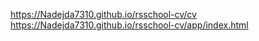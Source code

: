 https://Nadejda7310.github.io/rsschool-cv/cv  
https://Nadejda7310.github.io/rsschool-cv/app/index.html